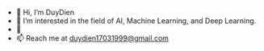 - 👋 Hi, I’m DuyDien
- 👀 I’m interested in the field of AI, Machine Learning, and Deep Learning.
- 🌱 
- 📫 Reach me at duydien17031999@gmail.com
